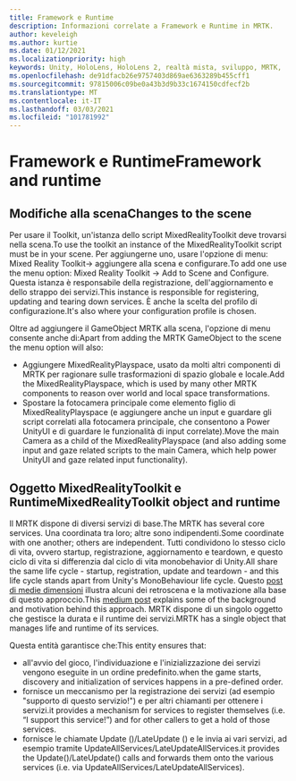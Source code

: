 ```yaml
---
title: Framework e Runtime
description: Informazioni correlate a Framework e Runtime in MRTK.
author: keveleigh
ms.author: kurtie
ms.date: 01/12/2021
ms.localizationpriority: high
keywords: Unity, HoloLens, HoloLens 2, realtà mista, sviluppo, MRTK,
ms.openlocfilehash: de91dfacb26e9757403d869ae6363289b455cff1
ms.sourcegitcommit: 97815006c09be0a43b3d9b33c1674150cdfecf2b
ms.translationtype: MT
ms.contentlocale: it-IT
ms.lasthandoff: 03/03/2021
ms.locfileid: "101781992"
---
```

# <a name="framework-and-runtime"></a><span data-ttu-id="ad1df-104">Framework e Runtime</span><span class="sxs-lookup"><span data-stu-id="ad1df-104">Framework and runtime</span></span>

## <a name="changes-to-the-scene"></a><span data-ttu-id="ad1df-105">Modifiche alla scena</span><span class="sxs-lookup"><span data-stu-id="ad1df-105">Changes to the scene</span></span>

<span data-ttu-id="ad1df-106">Per usare il Toolkit, un'istanza dello script MixedRealityToolkit deve trovarsi nella scena.</span><span class="sxs-lookup"><span data-stu-id="ad1df-106">To use the toolkit an instance of the MixedRealityToolkit script must be in your scene.</span></span>
<span data-ttu-id="ad1df-107">Per aggiungerne uno, usare l'opzione di menu: Mixed Reality Toolkit-> aggiungere alla scena e configurare.</span><span class="sxs-lookup"><span data-stu-id="ad1df-107">To add one use the menu option: Mixed Reality Toolkit -> Add to Scene and Configure.</span></span> <span data-ttu-id="ad1df-108">Questa istanza è responsabile della registrazione, dell'aggiornamento e dello strappo dei servizi.</span><span class="sxs-lookup"><span data-stu-id="ad1df-108">This instance is responsible for registering, updating and tearing down services.</span></span> <span data-ttu-id="ad1df-109">È anche la scelta del profilo di configurazione.</span><span class="sxs-lookup"><span data-stu-id="ad1df-109">It's also where your configuration profile is chosen.</span></span>

<span data-ttu-id="ad1df-110">Oltre ad aggiungere il GameObject MRTK alla scena, l'opzione di menu consente anche di:</span><span class="sxs-lookup"><span data-stu-id="ad1df-110">Apart from adding the MRTK GameObject to the scene the menu option will also:</span></span>

- <span data-ttu-id="ad1df-111">Aggiungere MixedRealityPlayspace, usato da molti altri componenti di MRTK per ragionare sulle trasformazioni di spazio globale e locale.</span><span class="sxs-lookup"><span data-stu-id="ad1df-111">Add the MixedRealityPlayspace, which is used by many other MRTK components to reason over world and local space transformations.</span></span>
- <span data-ttu-id="ad1df-112">Spostare la fotocamera principale come elemento figlio di MixedRealityPlayspace (e aggiungere anche un input e guardare gli script correlati alla fotocamera principale, che consentono a Power UnityUI e di guardare le funzionalità di input correlate).</span><span class="sxs-lookup"><span data-stu-id="ad1df-112">Move the main Camera as a child of the MixedRealityPlayspace (and also adding some input and gaze related scripts to the main Camera, which help power UnityUI and gaze related input functionality).</span></span>

## <a name="mixedrealitytoolkit-object-and-runtime"></a><span data-ttu-id="ad1df-113">Oggetto MixedRealityToolkit e Runtime</span><span class="sxs-lookup"><span data-stu-id="ad1df-113">MixedRealityToolkit object and runtime</span></span>

<span data-ttu-id="ad1df-114">Il MRTK dispone di diversi servizi di base.</span><span class="sxs-lookup"><span data-stu-id="ad1df-114">The MRTK has several core services.</span></span> <span data-ttu-id="ad1df-115">Una coordinata tra loro; altre sono indipendenti.</span><span class="sxs-lookup"><span data-stu-id="ad1df-115">Some coordinate with one another; others are independent.</span></span>
<span data-ttu-id="ad1df-116">Tutti condividono lo stesso ciclo di vita, ovvero startup, registrazione, aggiornamento e teardown, e questo ciclo di vita si differenzia dal ciclo di vita monobehavior di Unity.</span><span class="sxs-lookup"><span data-stu-id="ad1df-116">All share the same life cycle - startup, registration, update and teardown - and this life cycle stands apart from Unity's MonoBehaviour life cycle.</span></span> <span data-ttu-id="ad1df-117">Questo [post di medie dimensioni](https://medium.com/@stephen_hodgson/the-mixed-reality-framework-6fdb5c11feb2) illustra alcuni dei retroscena e la motivazione alla base di questo approccio.</span><span class="sxs-lookup"><span data-stu-id="ad1df-117">This [medium post](https://medium.com/@stephen_hodgson/the-mixed-reality-framework-6fdb5c11feb2) explains some of the background and motivation behind this approach.</span></span> <span data-ttu-id="ad1df-118">MRTK dispone di un singolo oggetto che gestisce la durata e il runtime dei servizi.</span><span class="sxs-lookup"><span data-stu-id="ad1df-118">MRTK has a single object that manages life and runtime of its services.</span></span>

<span data-ttu-id="ad1df-119">Questa entità garantisce che:</span><span class="sxs-lookup"><span data-stu-id="ad1df-119">This entity ensures that:</span></span>

- <span data-ttu-id="ad1df-120">all'avvio del gioco, l'individuazione e l'inizializzazione dei servizi vengono eseguite in un ordine predefinito.</span><span class="sxs-lookup"><span data-stu-id="ad1df-120">when the game starts, discovery and initialization of services happens in a pre-defined order.</span></span>
- <span data-ttu-id="ad1df-121">fornisce un meccanismo per la registrazione dei servizi (ad esempio "supporto di questo servizio!") e per altri chiamanti per ottenere i servizi.</span><span class="sxs-lookup"><span data-stu-id="ad1df-121">it provides a mechanism for services to register themselves (i.e. “I support this service!”) and for other callers to get a hold of those services.</span></span>
- <span data-ttu-id="ad1df-122">fornisce le chiamate Update ()/LateUpdate () e le invia ai vari servizi, ad esempio tramite UpdateAllServices/LateUpdateAllServices.</span><span class="sxs-lookup"><span data-stu-id="ad1df-122">it provides the Update()/LateUpdate() calls and forwards them onto the various services (i.e. via UpdateAllServices/LateUpdateAllServices).</span></span>
